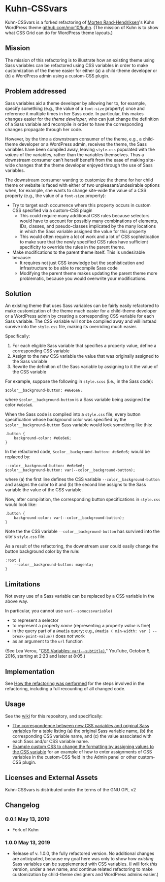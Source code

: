 # Kuhn-CSSvars

Kuhn-CSSvars is a forked refactoring of [Morten Rand-Hendriksen](https://mor10.com)'s Kuhn WordPress theme [github.com/mor10/kuhn](https://github.com/mor10/kuhn). (The mission of Kuhn is to show what CSS Grid can do for WordPress theme layouts.)

## Mission
The mission of this refactoring is to illustrate how an existing theme using Sass variables can be refactored using CSS variables in order to make customization of the theme easier for either (a) a child-theme developer or (b) a WordPress admin using a custom-CSS plugin.

## Problem addressed
Sass variables aid a theme developer by allowing her to, for example, specify something (e.g., the value of a `font-size` property) once and reference it multiple times in her Sass code. In particular, this makes changes easier for the *theme developer*, who can just change the definition of a Sass variable and recompile in order to have the corresponding changes propagate through her code.

However, by the time a downstream consumer of the theme, e.g., a child-theme developer or a WordPress admin, receives the theme, the Sass variables have been compiled away, leaving `style.css` populated with the *values* of the variables, rather than the variables themselves. Thus a downstream consumer can't herself benefit from the ease of making site-wide changes that the theme developer enjoyed through the use of Sass variables.

The downstream consumer wanting to customize the theme for her child theme or website is faced with either of two unpleasant/undesirable options when, for example, she wants to change site-wide the value of a CSS property (e.g., the value of a `font-size` property):
- Try to target each occurrence where this property occurs in custom CSS specified via a custom-CSS plugin
  - This could require many additional CSS rules because selectors would have to account for possibly many combinations of elements, IDs, classes, and pseudo-classes implicated by the many locations in which the Sass variable assigned the value for this property
  - This would often require a lot of work and a lot of CSS sophistication to make sure that the newly specified CSS rules have sufficient specificity to override the rules in the parent theme.
- Make modifications to the parent theme itself. This is undesirable because:
  - It requires not just CSS knowledge but the sophistication and infrastructure to be able to recompile Sass code
  - Modifying the parent theme makes updating the parent theme more problematic, because you would overwrite your modifications.

## Solution
An existing theme that uses Sass variables can be fairly easily refactored to make customization of the theme much easier for a child-theme developer or a WordPress admin by creating a corresponding CSS variable for each Sass variable. The CSS variable will *not* be compiled away and will instead survive into the `style.css` file, making its overriding much easier.

Specifically:
1. For each eligible Sass variable that specifies a property value, define a corresponding CSS variable
2. Assign to the new CSS variable the value that was originally assigned to the Sass variable
3. Rewrite the definition of the Sass variable by assigning to it the value of the CSS variable

For example, suppose the following in `style.scss` (i.e., in the Sass code):
```
$color__background-button: #e6e6e6;
```
where `$color__background-button` is a Sass variable being assigned the color `#e6e6e6`.

When the Sass code is compiled into a `style.css` file, every button specification whose background color was specified by the `$color__background-button` Sass variable would look something like this:
```
.button {
    background-color: #e6e6e6;
}
```
In the refactored code, `$color__background-button: #e6e6e6;` would be replaced by:
```
--color__background-button: #e6e6e6;
$color__background-button: var(--color__background-button);
```
where (a) the first line defines the CSS variable `--color__background-button` and assigns the color to it and (b) the second line assigns to the Sass variable the value of the CSS variable.

Now, after compilation, the corresponding button specifications in `style.css` would look like:
```
.button {
    background-color: var(--color__background-button);
}
```
Note the the CSS variable `--color__background-button` has survived into the site's `style.css` file.

As a result of the refactoring, the downstream user could easily change the button background color by the rule:
```
:root {
    --color__background-button: magenta;
}
```

## Limitations
Not every use of a Sass variable can be replaced by a CSS variable in the above way.

In particular, you cannot use `var(--somecssvariable)`
- to represent a selector
- to represent a property *name* (representing a property *value* is fine)
- in the query part of a `@media` query; e.g., `@media ( min-width: var ( -- break-point-value))` does *not* work
- as an argument to the `url` function

(See Lea Verou, "[CSS Variables: `var(--subtitle)`,](https://www.youtube.com/watch?v=2an6-WVPuJU)" YouTube, October 5, 2016, starting at 2:23 and later at 8:05.)

## Implementation
See [How the refactoring was performed](https://github.com/jimratliff/kuhn-cssvars/wiki/How-the-refactoring-was-performed) for the steps involved in the refactoring, including a full recounting of all changed code.

## Usage
See the [wiki](https://github.com/jimratliff/kuhn-cssvars/wiki) for this repository, and specifically:
- [The correspondence between new CSS variables and original Sass variables](https://github.com/jimratliff/kuhn-cssvars/wiki/The-correspondence-between-new-CSS-variables-and-original-Sass-variables) for a table listing (a) the original Sass variable name, (b) the corresponding CSS variable name, and (c) the value associated with each Sass and/or CSS variable name.
- [Example custom CSS to change the formatting by assigning values to the CSS variable](https://github.com/jimratliff/kuhn-cssvars/wiki/Example-custom-CSS-to-change-the-formatting-by-assigning-values-to-the-CSS-variable/_edit) for an example of how to enter assignments of CSS variables in the custom-CSS field in the Admin panel or other custom-CSS plugin.


## Licenses and External Assets
Kuhn-CSSvars is distributed under the terms of the GNU GPL v2

## Changelog

### 0.0.1 May 13, 2019
- Fork of Kuhn

### 1.0.0 May 13, 2019
- Release of v. 1.0.0, the fully refactored version. No additional changes are anticipated, because my goal here was only to show how *existing* Sass variables can be supplemented with CSS variables. (I will fork *this* version, under a new name, and continue related refactoring to make customization by child-theme designers and WordPress admins easier.)



